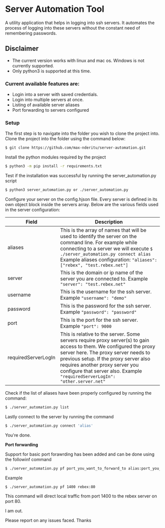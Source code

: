 # Server Automation Tool

A utility application that helps in logging into ssh servers. It automates the process of logging into these servers without the constant need of remembering passwords.

## Disclaimer
- The current version works with linux and mac os. Windows is not currently supported.
- Only python3 is supported at this time.

### Current available features are:
* Login into a server with saved credentials.
* Login into multiple servers at once.
* Listing of available server aliases
* Port forwarding to servers configured

### Setup
The first step is to navigate into the folder you wish to clone the project into. 
Clone the project into the folder using the command below:
```sh
$ git clone https://github.com/max-nderitu/server-automation.git
```

Install the python modules required by the project
```sh
$ python3 -m pip install -r requirements.txt
```

Test if the installation was successful by running the server_automation.py script
```sh
$ python3 server_automation.py or ./server_automation.py
```

Configure your server on the config.hjson file.
Every server is defined in its own object block inside the servers array.
Below are the various fields used in the server configuration:

| Field | Description |
| ------ | ------ |
| aliases |  This is the array of names that will be used to identify the server on the command line. For example while connecting to a server we will execute ```$ ./server_automation.py connect alias ``` Example aliases configuration: `"aliases": ["rebex", "test.rebex.net"]` |           
| server |  This is the domain or ip name of the server you are connected to. Example `"server": "test.rebex.net"` |
| username |  This is the username for the ssh server. Example `"username": "demo"` |
| password | This is the password for the ssh server. Example `"password": "password"` |
| port | This is the port for the ssh server. Example `"port": 9000` |
| requiredServerLogIn | This is relative to the server. Some servers require proxy server(s) to gain access to them. We configured the proxy server here. The proxy server needs to previous setup. If the proxy server also requires another proxy server you configure that server also. Example `"requiredServerLogIn": "other.server.net"` |
                         
Check if the list of aliases have been properly configured by running the command:
```sh
$ ./server_automation.py list
```

Lastly connect to the server by running the command
```sh 
$ ./server_automation.py connect 'alias'
```
 You're done.
 
**Port forwarding**
 
 Support for basic port forawrding has been added and can be done using the followinf command
 ```sh 
$ ./server_automation.py pf port_you_want_to_forward_to alias:port_you_want_to_reach_on_the_remote_server
```
Example
```sh 
$ ./server_automation.py pf 1400 rebex:80
```

This command will direct local traffic from port 1400 to the rebex server on port 80.

I am out.

Please report on any issues faced. Thanks
